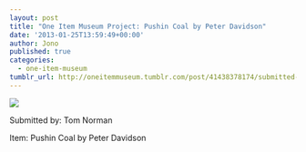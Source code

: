 ```yaml
---
layout: post
title: "One Item Museum Project: Pushin Coal by Peter Davidson"
date: '2013-01-25T13:59:49+00:00'
author: Jono
published: true
categories:
  - one-item-museum
tumblr_url: http://oneitemmuseum.tumblr.com/post/41438378174/submitted-by-tom-norman-item-pushin-coal-by
---
```

<img src="http://ellis.scot/uploads/2013/01/coal.jpg" />

Submitted by: Tom Norman

Item: Pushin Coal by Peter Davidson
